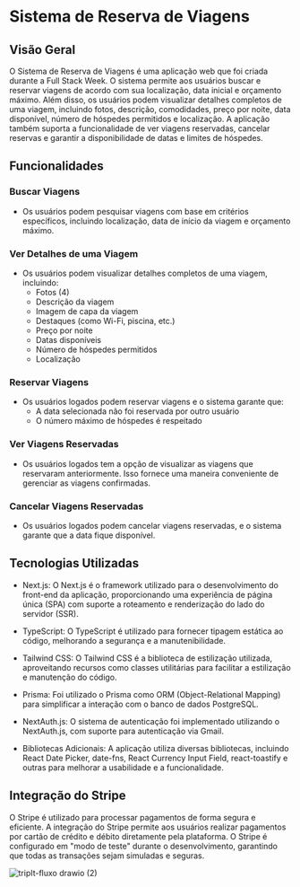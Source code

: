 # Sistema de Reserva de Viagens

## Visão Geral

O Sistema de Reserva de Viagens é uma aplicação web que foi criada durante a Full Stack Week. O sistema permite aos usuários buscar e reservar viagens de acordo com sua localização, data inicial e orçamento máximo. Além disso, os usuários podem visualizar detalhes completos de uma viagem, incluindo fotos, descrição, comodidades, preço por noite, data disponível, número de hóspedes permitidos e localização. A aplicação também suporta a funcionalidade de ver viagens reservadas, cancelar reservas e garantir a disponibilidade de datas e limites de hóspedes.

## Funcionalidades

### Buscar Viagens

- Os usuários podem pesquisar viagens com base em critérios específicos, incluindo localização, data de início da viagem e orçamento máximo. 

### Ver Detalhes de uma Viagem

- Os usuários podem visualizar detalhes completos de uma viagem, incluindo:
  - Fotos (4)
  - Descrição da viagem
  - Imagem de capa da viagem
  - Destaques (como Wi-Fi, piscina, etc.)
  - Preço por noite
  - Datas disponíveis
  - Número de hóspedes permitidos
  - Localização

### Reservar Viagens

- Os usuários logados podem reservar viagens e o sistema garante que:
  - A data selecionada não foi reservada por outro usuário
  - O número máximo de hóspedes é respeitado

### Ver Viagens Reservadas

- Os usuários logados tem a opção de visualizar as viagens que reservaram anteriormente. Isso fornece uma maneira conveniente de gerenciar as viagens confirmadas.

### Cancelar Viagens Reservadas

- Os usuários logados podem cancelar viagens reservadas, e o sistema garante que a data fique disponível.

## Tecnologias Utilizadas

- Next.js: O Next.js é o framework utilizado para o desenvolvimento do front-end da aplicação, proporcionando uma experiência de página única (SPA) com suporte a roteamento e renderização do lado do servidor (SSR).

- TypeScript: O TypeScript é utilizado para fornecer tipagem estática ao código, melhorando a segurança e a manutenibilidade.

- Tailwind CSS: O Tailwind CSS é a biblioteca de estilização utilizada, aproveitando recursos como classes utilitárias para facilitar a estilização e manutenção do código.

- Prisma: Foi utilizado o Prisma como ORM (Object-Relational Mapping) para simplificar a interação com o banco de dados PostgreSQL.

- NextAuth.js: O sistema de autenticação foi implementado utilizando o NextAuth.js, com suporte para autenticação via Gmail.

- Bibliotecas Adicionais: A aplicação utiliza diversas bibliotecas, incluindo React Date Picker, date-fns, React Currency Input Field, react-toastify e outras para melhorar a usabilidade e a funcionalidade.


## Integração do Stripe

O Stripe é utilizado para processar pagamentos de forma segura e eficiente. A integração do Stripe permite aos usuários realizar pagamentos por cartão de crédito e débito diretamente pela plataforma. O Stripe é configurado em "modo de teste" durante o desenvolvimento, garantindo que todas as transações sejam simuladas e seguras.

![tripIt-fluxo drawio (2)](https://github.com/brennerpaiva/travel-booking/assets/114958953/f056f97e-8f26-4259-a06d-6a1d402f49b3)



